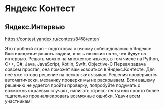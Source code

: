 # Яндекс Контест

## Яндекс.Интервью

https://contest.yandex.ru/contest/8458/enter/

Это пробный этап – подготовка к очному собеседованию в Яндексе. Вам предстоит решить задачи, очень похожие на те, что будут на интервью.
Решать можно на множестве языков, в том числе на Python, С++, С#, Java, JavaScript, Kotlin, Swift, Objective-C
Первая задача совсем простая, она поможет вам освоиться в Яндекс.Контесте. Для неё уже готово решение на нескольких языках.
Решения проверяются автоматически, механику проверки мы не раскрываем. Если вашему решению не удаётся пройти проверку, попробуйте подумать о возможных краевых случаях, написать стресс-тесты или просто более тщательно проанализировать возможные ошибки.
Удачи всем участникам!

